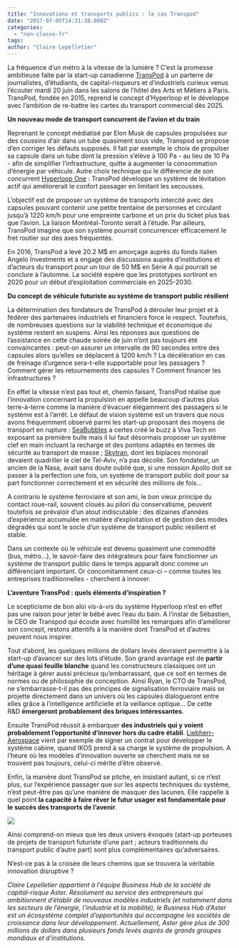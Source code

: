 ```yaml
---
title: "Innovations et transports publics : le cas Transpod"
date: "2017-07-05T14:31:38.000Z"
categories: 
  - "non-classe-fr"
tags: 
author: "Claire Lepelletier"
---
```


[](http://lafabriquedesmobilites.fr/wp-content/uploads/2017/07/1646_Transpod_Gare_vue-EXT.jpg)La fréquence d’un métro à la vitesse de la lumière ? C’est la promesse ambitieuse faite par la start-up canadienne [TransPod](https://transpodhyperloop.com/) à un parterre de journalistes, d’étudiants, de capital-risqueurs et d’industriels curieux venus l’écouter mardi 20 juin dans les salons de l’hôtel des Arts et Métiers à Paris. TransPod, fondée en 2015, reprend le concept d’Hyperloop et le développe avec l’ambition de re-battre les cartes du transport commercial dès 2025.

**Un nouveau mode de transport concurrent de l’avion et du train**

Reprenant le concept médiatisé par Elon Musk de capsules propulsées sur des coussins d’air dans un tube quasiment sous vide, Transpod se propose d’en corriger les défauts supposés. Il fait par exemple le choix de propulser sa capsule dans un tube dont la pression s’élève à 100 Pa - au lieu de 10 Pa - afin de simplifier l’infrastructure, quitte à augmenter la consommation d’énergie par véhicule. Autre choix technique qui le différencie de son concurrent [Hyperloop One](https://hyperloop-one.com/) : TransPod développe un système de lévitation actif qui améliorerait le confort passager en limitant les secousses.

L’objectif est de proposer un système de transports intercité avec des capsules pouvant contenir une petite trentaine de personnes et circulant jusqu’à 1220 km/h pour une empreinte carbone et un prix du ticket plus bas que l’avion. La liaison Montréal-Toronto serait à l’étude. Par ailleurs, TransPod imagine que son système pourrait concurrencer efficacement le fret routier sur des axes fréquentés.

En 2016, TransPod a levé 20.2 M$ en amorçage auprès du fonds italien Angelo Investments et a engagé des discussions auprès d’institutions et d’acteurs du transport pour un tour de 50 M$ en Série A qui pourrait se conclure à l’automne. La société espère que les prototypes sortiront en 2020 pour un début d’exploitation commerciale en 2025-2030.

**Du concept de véhicule futuriste au système de transport public résilient** 

La détermination des fondateurs de TransPod à dérouler leur projet et à fédérer des partenaires industriels et financiers force le respect. Toutefois, de nombreuses questions sur la viabilité technique et économique du système restent en suspens. Ainsi les réponses aux questions de l’assistance en cette chaude soirée de juin n’ont pas toujours été convaincantes : peut-on assurer un intervalle de 90 secondes entre des capsules alors qu’elles se déplacent à 1200 km/h ? La décélération en cas de freinage d’urgence sera-t-elle supportable pour les passagers ? Comment gérer les retournements des capsules ? Comment financer les infrastructures ?

En effet la vitesse n’est pas tout et, chemin faisant, TransPod réalise que l’innovation concernant la propulsion en appelle beaucoup d’autres plus terre-à-terre comme la manière d’évacuer élégamment des passagers si le système est à l’arrêt. Le défaut de vision système est un travers que nous avons fréquemment observé parmi les start-up proposant des moyens de transport en rupture : [SeaBubbles](http://www.seabubbles.fr/) a certes créé le buzz à Viva Tech en exposant sa première bulle mais il lui faut désormais proposer un système clef en main incluant la recharge et des pontons adaptés en termes de sécurité au transport de masse ; [Skytran](http://www.skytran.com/), dont les biplaces monorail devaient quadriller le ciel de Tel-Aviv, n’a pas décollé. Son fondateur, un ancien de la Nasa, avait sans doute oublié que, si une mission Apollo doit se passer à la perfection une fois, un système de transport public doit pour sa part fonctionner correctement et en sécurité des millions de fois…

A contrario le système ferroviaire et son ami, le bon vieux principe du contact roue-rail, souvent cloués au pilori du conservatisme, peuvent toutefois se prévaloir d’un atout indiscutable : des dizaines d’années d’expérience accumulée en matière d’exploitation et de gestion des modes dégradés qui sont le socle d’un système de transport public résilient et stable.

Dans un contexte où le véhicule est devenu quasiment une commodité (bus, métro…), le savoir-faire des intégrateurs pour faire fonctionner un système de transport public dans le temps apparaît donc comme un différenciant important. Or concomitamment ceux-ci – comme toutes les entreprises traditionnelles - cherchent à innover.

**L’aventure TransPod : quels éléments d’inspiration ?** 

Le scepticisme de bon aloi vis-à-vis du système Hyperloop n’est en effet pas une raison pour jeter le bébé avec l’eau du bain. A l’instar de Sébastien, le CEO de Transpod qui écoute avec humilité les remarques afin d’améliorer son concept, restons attentifs à la manière dont TransPod et d’autres peuvent nous inspirer.

Tout d’abord, les quelques millions de dollars levés devraient permettre à la start-up d’avancer sur des lots d’étude. Son grand avantage est de **partir d’une quasi feuille blanche** quand les constructeurs classiques ont un héritage à gérer aussi précieux qu’embarrassant, que ce soit en termes de normes ou de philosophie de conception. Ainsi Ryan, le CTO de TransPod, ne s’embarrasse-t-il pas des principes de signalisation ferroviaire mais se projette directement dans un univers où les capsules dialogueront entre elles grâce à l’intelligence artificielle et la veillance optique… De cette R&D **émergeront probablement des briques intéressantes**.

Ensuite TransPod réussit à embarquer **des industriels qui y voient probablement l’opportunité d’innover hors du cadre établi**. [Liebherr-Aerospace](https://globenewswire.com/news-release/2017/06/20/1026066/0/en/TransPod-Partners-with-Liebherr-Aerospace-to-Develop-Next-generation-Thermal-Management-Technology-for-Hyperloop.html) vient par exemple de signer un contrat pour développer le système cabine, quand IKOS prend à sa charge le système de propulsion. A l’heure où les modèles d’innovation ouverte se cherchent mais ne se trouvent pas toujours, celui-ci mérite d’être observé.

Enfin, la manière dont TransPod se pitche, en insistant autant, si ce n’est plus, sur l’expérience passager que sur les aspects techniques du système, n’est peut-être pas qu’une manière de masquer des lacunes. Elle rappelle à quel point **la capacité à faire rêver le futur usager est fondamentale pour le succès des transports de l’avenir**.

[![](images/1646_Transpod_Gare_vue-INT.jpg)](http://lafabriquedesmobilites.fr/wp-content/uploads/2017/07/1646_Transpod_Gare_vue-INT.jpg)

Ainsi comprend-on mieux que les deux univers évoqués (start-up porteuses de projets de transport futuriste d’une part ; acteurs traditionnels du transport public d’autre part) sont plus complémentaires qu’adversaires.

N’est-ce pas à la croisée de leurs chemins que se trouvera la véritable innovation disruptive ?

_Claire Lepelletier appartient à l'équipe Business Hub de la société de capital-risque Aster. Résolument au service des entrepreneurs qui ambitionnent d’établir de nouveaux modèles industriels (et notamment dans les secteurs de l’énergie, l’industrie et la mobilité), le Business Hub d’Aster est un écosystème complet d’opportunités qui accompagne les sociétés de croissance dans leur développement. Actuellement, Aster gère plus de 300 millions de dollars dans plusieurs fonds levés auprès de grands groupes mondiaux et d’institutions._
